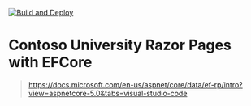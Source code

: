 [![Build and Deploy](https://github.com/pauldotyu/ContosoUniversity/actions/workflows/build-and-deploy.yml/badge.svg)](https://github.com/pauldotyu/ContosoUniversity/actions/workflows/build-and-deploy.yml)

# Contoso University Razor Pages with EFCore

> https://docs.microsoft.com/en-us/aspnet/core/data/ef-rp/intro?view=aspnetcore-5.0&tabs=visual-studio-code